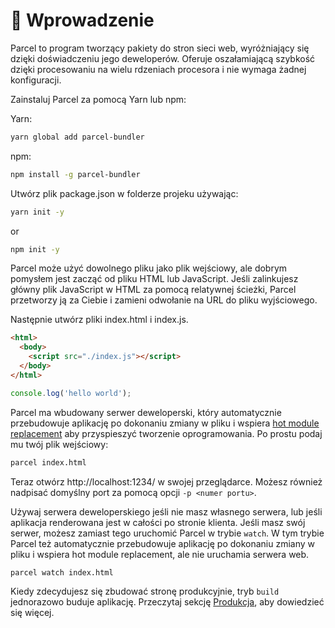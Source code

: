 # 🚀 Wprowadzenie

Parcel to program tworzący pakiety do stron sieci web, wyróżniający się dzięki doświadczeniu jego deweloperów. Oferuje oszałamiającą szybkość dzięki procesowaniu na wielu rdzeniach procesora i nie wymaga żadnej konfiguracji.

Zainstaluj Parcel za pomocą Yarn lub npm:

Yarn:

```bash
yarn global add parcel-bundler
```

npm:

```bash
npm install -g parcel-bundler
```

Utwórz plik package.json w folderze projeku używając:

```bash
yarn init -y
```

or

```bash
npm init -y
```

Parcel może użyć dowolnego pliku jako plik wejściowy, ale dobrym pomysłem jest zacząć od pliku HTML lub JavaScript. Jeśli zalinkujesz główny plik JavaScript w HTML za pomocą relatywnej ścieżki, Parcel przetworzy ją za Ciebie i zamieni odwołanie na URL do pliku wyjściowego.

Następnie utwórz pliki index.html i index.js.

```html
<html>
  <body>
    <script src="./index.js"></script>
  </body>
</html>
```

```javascript
console.log('hello world');
```

Parcel ma wbudowany serwer deweloperski, który automatycznie przebudowuje aplikację po dokonaniu zmiany w pliku i wspiera [hot module replacement](hmr.html) aby przyspieszyć tworzenie oprogramowania. Po prostu podaj mu twój plik wejściowy:

```bash
parcel index.html
```

Teraz otwórz http://localhost:1234/ w swojej przeglądarce. Możesz również nadpisać domyślny port za pomocą opcji `-p <numer portu>`.

Używaj serwera deweloperskiego jeśli nie masz własnego serwera, lub jeśli aplikacja renderowana jest w całości po stronie klienta. Jeśli masz swój serwer, możesz zamiast tego uruchomić Parcel w trybie `watch`. W tym trybie Parcel też automatycznie przebudowuje aplikację po dokonaniu zmiany w pliku i wspiera hot module replacement, ale nie uruchamia serwera web.

```bash
parcel watch index.html
```

Kiedy zdecydujesz się zbudować stronę produkcyjnie, tryb `build` jednorazowo buduje aplikację. Przeczytaj sekcję [Produkcja](production.html), aby dowiedzieć się więcej.

